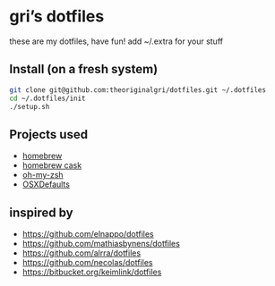 # gri’s dotfiles
these are my dotfiles, have fun!
add ~/.extra for your stuff

## Install (on a fresh system)
```bash
git clone git@github.com:theoriginalgri/dotfiles.git ~/.dotfiles
cd ~/.dotfiles/init
./setup.sh
```

## Projects used
* [homebrew](https://github.com/Homebrew/homebrew)
* [homebrew cask](https://github.com/phinze/homebrew-cask)
* [oh-my-zsh](https://github.com/robbyrussell/oh-my-zsh)
* [OSXDefaults](https://github.com/kevinSuttle/OSXDefaults)

## inspired by
* https://github.com/elnappo/dotfiles
* https://github.com/mathiasbynens/dotfiles
* https://github.com/alrra/dotfiles
* https://github.com/necolas/dotfiles
* https://bitbucket.org/keimlink/dotfiles
